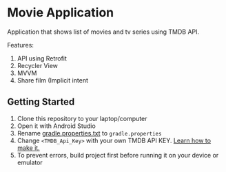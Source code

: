 # Movie Application

Application that shows list of movies and tv series using TMDB API.

Features:
1. API using Retrofit
1. Recycler View
1. MVVM
1. Share film (Implicit intent

## Getting Started
1. Clone this repository to your laptop/computer
2. Open it with Android Studio
3. Rename [gradle.properties.txt](gradle.properties.txt) to `gradle.properties`
4. Change `<TMDB_Api_Key>` with your own TMDB API KEY. [Learn how to make it.](https://developers.themoviedb.org/3/getting-started/introduction)
5. To prevent errors, build project first before running it on your device or emulator
